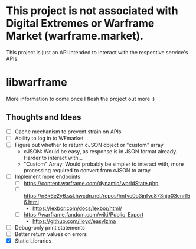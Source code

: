 # This project is not associated with Digital Extremes or Warframe Market (warframe.market).

This project is just an API intended to interact with the respective service's APIs.

# libwarframe

More information to come once I flesh the project out more :)


## Thoughts and Ideas

 - [ ] Cache mechanism to prevent strain on APIs
 - [ ] Ability to log in to WFmarket
 - [ ] Figure out whether to return cJSON object or "custom" array
    - cJSON: Would be easy, as response is in JSON format already. Harder to interact with...
    - "Custom" Array: Would probably be simpler to interact with, more processing required to convert from cJSON to array
 - [ ] Implement more endpoints
   - [ ] https://content.warframe.com/dynamic/worldState.php
   - [ ] https://n8k6e2y6.ssl.hwcdn.net/repos/hnfvc0o3jnfvc873njb03enrf56.html
     - https://lexbor.com/docs/lexbor/html/
   - [ ] https://warframe.fandom.com/wiki/Public_Export
     - https://github.com/lloyd/easylzma
 - [ ] Debug-only print statements
 - [ ] Better return values on errors
 - [X] Static Libraries
